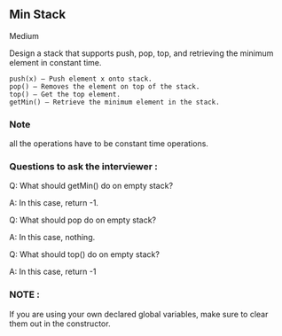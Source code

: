 ## Min Stack

Medium

Design a stack that supports push, pop, top, and retrieving the minimum element in constant time.
```
push(x) – Push element x onto stack.
pop() – Removes the element on top of the stack.
top() – Get the top element.
getMin() – Retrieve the minimum element in the stack.
```

### Note 
 all the operations have to be constant time operations.

### Questions to ask the interviewer :

Q: What should getMin() do on empty stack? 

A: In this case, return -1.

Q: What should pop do on empty stack? 

A: In this case, nothing. 

Q: What should top() do on empty stack?

A: In this case, return -1

### NOTE : 
If you are using your own declared global variables, make sure to clear them out in the constructor.
